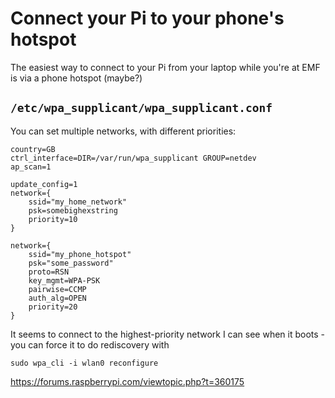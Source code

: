 # Connect your Pi to your phone's hotspot

The easiest way to connect to your Pi from your laptop while you're at EMF is via a phone hotspot (maybe?)

## `/etc/wpa_supplicant/wpa_supplicant.conf`

You can set multiple networks, with different priorities:

```
country=GB
ctrl_interface=DIR=/var/run/wpa_supplicant GROUP=netdev
ap_scan=1

update_config=1
network={
	ssid="my_home_network"
	psk=somebighexstring
	priority=10
}

network={
	ssid="my_phone_hotspot"
	psk="some_password"
	proto=RSN
	key_mgmt=WPA-PSK
	pairwise=CCMP
	auth_alg=OPEN
	priority=20
}
```

It seems to connect to the highest-priority network I can see when it boots - you can force it to do rediscovery with

```
sudo wpa_cli -i wlan0 reconfigure
```

https://forums.raspberrypi.com/viewtopic.php?t=360175

